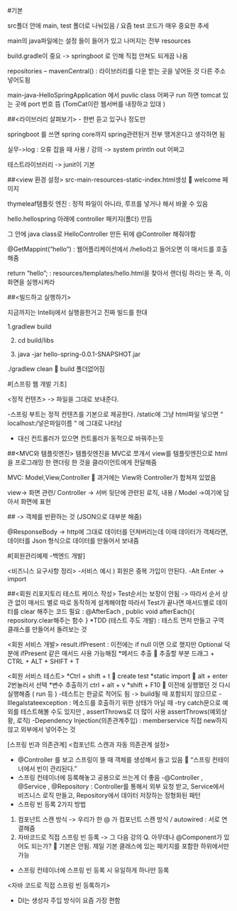 #기본

src폴더 안에 main, test 폴더로 나눠있음 / 요즘 test 코드가 매우 중요한 추세

main의 java파일에는 설정 들이 들어가 있고 나머지는 전부 resources

build.gradle이 중요 -> springboot 로 인해 직접 안쳐도 되게끔 나옴

repositories – mavenCentral() : 라이브러리를 다운 받는 곳을 넣어둔 것 다른 주소 넣어도됨

main-java-HelloSpringApplication 에서 puvlic class 어쩌구 run 하면 tomcat 있는 곳에 port 번호 뜸 (TomCat이란 웹서버를 내장하고 있대 )

##<라이브러리 살펴보기> - 한번 듣고 있구나 정도만

springboot 를 쓰면 spring core까지 spring관련된거 전부 땡겨온다고 생각하면 됨

실무->log : 오류 잡을 때 사용 / 강의 -> system println out 어쩌고

테스트라이브러리 -> junit이 기본

##<view 환경 설정>
src-main-resources-static-index.html생성  welcome 페이지

thymeleaf템플릿 엔진 : 정적 파일이 아니라, 루프를 넣거나 해서 바꿀 수 있음

hello.hellospring 아래에 controller 패키지(폴더) 만듬

그 안에 java class로 HelloController 만든 뒤에 @Controller 해줘야함

@GetMappint(“hello”) : 웹어플리케이션에서 /hello라고 들어오면 이 매서드를 호출해줌

return “hello”; : resources/templates/hello.html을 찾아서 랜더링 하라는 뜻 즉, 이 화면을 실행시켜라

##<빌드하고 실행하기>

지금까지는 Intellij에서 실행을한거고 진짜 빌드를 한대

1.gradlew build

2. cd build/libs

3. java -jar hello-spring-0.0.1-SNAPSHOT.jar

./gradlew clean  build 폴더없어짐

#[스프링 웹 개발 기초]

<정적 컨텐츠> -> 파일을 그대로 보내준다.

-스프링 부트는 정적 컨텐츠를 기본으로 제공한다. /static에 그냥 html파일 넣으면 “ localhost:/넣은파일이름 “ 에 그대로 나타남

- 대신 컨트롤러가 있으면 컨트롤러가 동적으로 바꿔주는듯

##<MVC와 템플릿엔진> 템플릿엔진을 MVC로 쪼개서 view를 템플릿엔진으로 html을 프로그래밍 한 랜더링 한 것을 클라이언트에게 전달해줌

MVC: Model,View,Controller  과거에는 View와 Controller가 합쳐져 있었음

view-> 화면 관련/ Controller -> 서버 뒷단에 관련된 로직, 내용 / Model ->여기에 담아서 화면에 표현

##<API> -> 객체를 반환하는 것 (JSON으로 대부분 해줌)

@ResponseBody -> http에 그대로 데이터를 던져버리는데 이때 데이터가 객체라면, 데이터를 Json 형식으로 데이터를 만들어서 보내줌

#[회원관리예제 -백엔드 개발]

<비즈니스 요구사항 정리> -서비스 예시 ) 회원은 중복 가입이 안된다.
-Alt Enter -> import

##<회원 리포지토리 테스트 케이스 작성>
Test순서는 보장이 안됨 -> 따라서 순서 상관 없이 매서드 별로 따로 동작하게 설계해야함
따라서 Test가 끝나면 매서드별로 데이터를 clear 해주는 코드 필요
: @AfterEach , public void afterEach(){ repository.clear해주는 함수 }
\*TDD (테스트 주도 개발) : 테스트 먼저 만들고 구역 클래스를 만들어서 돌려보는 것

<회원 서비스 개발>
result.ifPresent : 이전에는 if null 이면 으로 했지만 Optional 덕분에 ifPresent 같은 매서드 사용 가능해짐 \*메서드 추출  추출할 부분 드래그 + CTRL + ALT + SHIFT + T

<회원 서비스 테스트>
*Ctrl + shift + t  create test
*static import  alt + enter 2번눌러서 선택
*변수 추출하기 ctrl + alt + v
*shift + F10  이전에 실행했던 것 다시 실행해줌 ( run 등 ) -테스트는 한글로 적어도 됨 -> build될 때 포함되지 않으므로
-Illegalstateexception : 메소드를 호출하기 위한 상태가 아닐 때
-try catch문으로 예외를 테스트해볼 수도 있지만 , assertThrows로 더 많이 사용
assertThrows(예외상황, 로직)
-Dependency Injection(의존관계주입) : memberservice 직접 new하지 않고 외부에서 넣어주는 것

[스프링 빈과 의존관계]
<컴포넌트 스캔과 자동 의존관계 설정>

- @Controller 를 보고 스프링이 뜰 때 객체를 생성해서 들고 있음  “스프링 컨테이너에서 빈이 관리된다.”
- 스프링 컨테이너에 등록해놓고 공용으로 쓰는게 더 좋음
  -@Controller , @Service , @Repository : Controller를 통해서 외부 요청 받고, Service에서 비즈니스 로직 만들고, Repository에서 데이터 저장하는 정형화된 패턴
- 스프링 빈 등록 2가지 방법

1.  컴포넌트 스캔 방식 -> 우리가 한 @ 가 컴포넌트 스캔 방식 / autowired : 서로 연결해줌
2.  자바코드로 직접 스프링 빈 등록 -> 그 다음 강의
    Q. 아무데나 @Component가 있어도 되는가?  기본은 안됨. 제일 기본 클래스에 있는 패키지를 포함한 하위에서만 가능

- 스프링 컨테이너에 스프링 빈 등록 시 유일하게 하나만 등록

<자바 코드로 직접 스프링 빈 등록하기>

- DI는 생성자 주입 방식이 요즘 가장 편함
